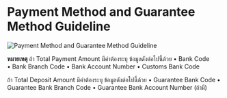 Payment Method and Guarantee Method Guideline
=======

![Payment Method and Guarantee Method Guideline](https://github.com/yosarawut/WorkingArea/raw/master/KnowledgeCenter/img/Payment-Method.png)

**หมายเหตุ**
ถ้า Total Payment Amount  มีค่าต้องระบุ ข้อมูลดังต่อไปนี้ด้วย
	•	Bank Code	
	•	Bank Branch Code
	•	Bank Account Number
	•	Customs Bank Code
	
ถ้า Total Deposit Amount มีค่าต้องระบุ ข้อมูลดังต่อไปนี้ด้วย
	•	Guarantee Bank Code
	•	Guarantee Bank Branch Code
	•	Guarantee Bank Account Number (ถ้ามี)
